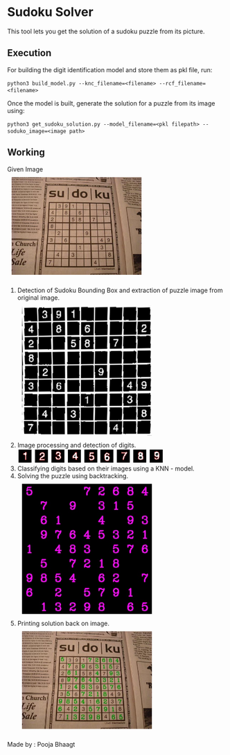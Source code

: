 # Sudoku Solver

This tool lets you get the solution of a sudoku puzzle from its picture.

## Execution

For building the digit identification model and store them as pkl file, run:  
```
python3 build_model.py --knc_filename=<filename> --rcf_filename=<filename>
```
Once the model is built, generate the solution for a puzzle from its image using:  
```
python3 get_sudoku_solution.py --model_filename=<pkl filepath> --soduko_image=<image path>
```

## Working

Given Image <br />
<img src = "./images/sudoku4.jpg" width = 300px style = "padding:10px;"></img>

1. Detection of Sudoku Bounding Box and extraction of puzzle image from original image.  
<img src = "./images/original.jpg" width = 300px style = "padding:10px;"></img>
2. Image processing and detection of digits.  
<img src = "./images/digit106.jpg" width = 30px style = "padding:2px; display: inline"></img> <img src = "./images/digit100.jpg" width = 30px style = "padding:2px; display: inline"></img> <img src = "./images/digit107.jpg" width = 30px style = "padding:2px; display: inline"></img> <img src = "./images/digit102.jpg" width = 30px style = "padding:2px; display: inline"></img> <img src = "./images/digit101.jpg" width = 30px style = "padding:2px; display: inline"></img> <img src = "./images/digit118.jpg" width = 30px style = "padding:2px; display: inline"></img> <img src = "./images/digit110.jpg" width = 30px style = "padding:2px; display: inline"></img> <img src = "./images/digit103.jpg" width = 30px style = "padding:2px; display: inline"></img> <img src = "./images/digit105.jpg" width = 30px style = "padding:2px; display: inline"></img>
3. Classifying digits based on their images using a KNN - model.
4. Solving the puzzle using backtracking.  
<img src = "./images/solved.jpg" width = 300px style = "padding:10px;"></img>
5. Printing solution back on image.  
<img src = "./images/final.jpg" width = 300px style = "padding:10px;"></img>

Made by : Pooja Bhaagt 
